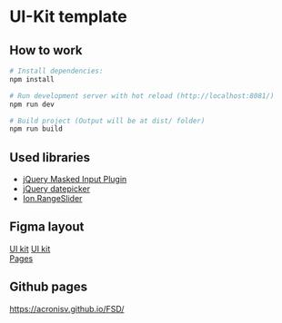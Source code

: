 # UI-Kit template

## How to work
``` bash
# Install dependencies:
npm install

# Run development server with hot reload (http://localhost:8081/)
npm run dev

# Build project (Output will be at dist/ folder)
npm run build
```

## Used libraries

- [jQuery Masked Input Plugin](https://github.com/digitalBush/jquery.maskedinput)
- [jQuery datepicker](https://github.com/t1m0n/air-datepicker)
- [Ion.RangeSlider](https://github.com/IonDen/ion.rangeSlider)

## Figma layout
[UI kit](https://www.figma.com/file/MumYcKVk9RkKZEG6dR5E3A/FSD-frontend-education-program.-The-2nd-task?node-id)
<a href="https://www.figma.com/file/MumYcKVk9RkKZEG6dR5E3A/FSD-frontend-education-program.-The-2nd-task?node-id">UI kit</a><br>
<a href="https://www.figma.com/file/MumYcKVk9RkKZEG6dR5E3A/FSD-frontend-education-program.-The-2nd-task?node-id=18370%3A2">Pages</a>

## Github pages
https://acronisv.github.io/FSD/
